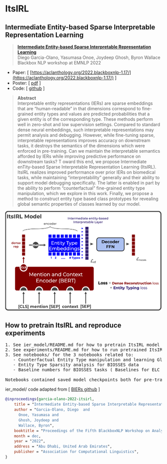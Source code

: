 # ItsIRL
## Intermediate Entity-based Sparse Interpretable Representation Learning

> [**Intermediate Entity-based Sparse Interpretable Representation Learning**](https://arxiv.org/abs/2106.09502)<br/>
> Diego Garcia-Olano, Yasumasa Onoe, Joydeep Ghosh, Byron Wallace<br/>
> Blackbox NLP workshop at EMNLP 2022

- Paper: [ [https://aclanthology.org/2022.blackboxnlp-1.17/](https://aclanthology.org/2022.blackboxnlp-1.17/) ]
- Poster: [ [pdf](https://github.com/diegoolano/itsirl/blob/main/notebooks/poster_large.pdf) ]
- Code: [ [github](https://github.com/diegoolano/itsirl/) ]

> **Abstract**  
Interpretable entity representations (IERs) are sparse embeddings that are “human-readable” in that dimensions correspond to fine-grained entity types and values are predicted probabilities that a given entity is of the corresponding type. These methods perform well in zero-shot and low supervision settings. Compared to standard dense neural embeddings, such interpretable representations may permit analysis and debugging. However, while fine-tuning sparse, interpretable representations improves accuracy on downstream tasks, it destroys the semantics of the dimensions which were enforced in pre-training. Can we maintain the interpretable semantics afforded by IERs while improving predictive performance on downstream tasks? T oward this end, we propose Intermediate enTity-based Sparse Interpretable Representation Learning (ItsIRL). ItsIRL realizes improved performance over prior IERs on biomedical tasks, while maintaining “interpretability” generally and their ability to support model debugging specifically. The latter is enabled in part by the ability to perform “counterfactual” fine-grained entity type manipulation, which we explore in this work. Finally, we propose a method to construct entity type based class prototypes for revealing global semantic properties of classes learned by our model.  


<img src="notebooks/ItsIRL_architecture.png" alt="drawing" width="600"/>

## How to pretrain ItsIRL and reproduce experiments
<pre>
1. See ier_model/README.md for how to pretrain ItsIRL model
2. See experiments/README.md for how to run pretrained ItsIRL model on two tasks in paper ( ELC and BIOSSES )
3. See notebooks/ for the 3 notebooks related to:
   - Counterfactual Entity Type manipulation and learning Global Prototypes over ELC data
   - Entity Type Sparsity analysis for BIOSSES data
   - Baseline numbers for BIOSSES tasks ( Baselines for ELC found in BIERs repo )

Notebooks contained saved model checkpoints both for pre-trained ItsIRL and task specific fine-tuned models.
</pre>
ier_model/ code adapted from [ [BIERs github](https://github.com/diegoolano/biomedical_interpretable_entity_representations) ]

``` bibtex
@inproceedings{garcia-olano-2022-itsirl,
    title = "Intermediate Entity-based Sparse Interpretable Representation Learning",
    author = "Garcia-Olano, Diego  and
      Onoe, Yasumasa and
      Ghosh, Joydeep and
      Wallace, Byron",
    booktitle = "Proceedings of the Fifth BlackboxNLP Workshop on Analyzing and Interpreting Neural Networks for NLP",
    month = dec,
    year = "2022",
    address = "Abu Dhabi, United Arab Emirates",
    publisher = "Association for Computational Linguistics",
}
